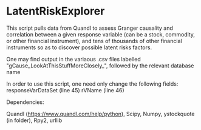 # LatentRiskExplorer

This script pulls data from Quandl to assess Granger causality and correlation between a given response variable (can be a stock, commodity, or other financial instrument), and tens of thousands of other financial instruments so as to discover possible latent risks factors. 

One may find output in the variaous .csv files labelled "gCause_LookAtThisStuffMoreClosely_", followed by the relevant database name

In order to use this script, one need only change the following fields:
  responseVarDataSet (line 45)
  rVName (line 46)

Dependencies:

Quandl (https://www.quandl.com/help/python),
Scipy, 
Numpy,
ystockquote (in folder),
Rpy2,
urllib
